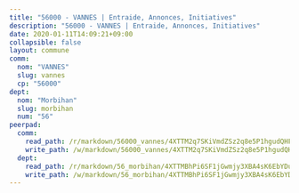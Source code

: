 ```yaml
---
title: "56000 - VANNES | Entraide, Annonces, Initiatives"
description: "56000 - VANNES | Entraide, Annonces, Initiatives"
date: 2020-01-11T14:09:21+09:00
collapsible: false
layout: commune
comm:
  nom: "VANNES"
  slug: vannes
  cp: "56000"
dept:
  nom: "Morbihan"
  slug: morbihan
  num: "56"
peerpad:
  comm:
    read_path: /r/markdown/56000_vannes/4XTTM2q7SKiVmdZSz2q8e5P1hgudQHFGKBNY1yhQfip7TYi4q
    write_path: /w/markdown/56000_vannes/4XTTM2q7SKiVmdZSz2q8e5P1hgudQHFGKBNY1yhQfip7TYi4q-K3TgUNqfPAnFwS7kddPeoEguGPRZwM4PLLtusW3BPQ9UsVTfWztiCMfz9VCqSmfLxq9Vvw7M7P4fgKQycRVNiCUz6ZsoSC8ifkRiKQBtiJmw29DUbm9Kv3VxQCFjEHaZ63vjQMku
  dept:
    read_path: /r/markdown/56_morbihan/4XTTMBhPi6SF1jGwmjy3XBA4sK6EbYDun44EYwF3irZ7aBa5U
    write_path: /w/markdown/56_morbihan/4XTTMBhPi6SF1jGwmjy3XBA4sK6EbYDun44EYwF3irZ7aBa5U-K3TgV3HyhWtqSpmJ2GGLPRtHigVTcxkFRVLMX5R66UyRAN55PNUQgmTNwaDuJmWps9EVWQzncDySYbA7Pg7qEdRXsayrZysPHK4HeKM3FG1U8vQvyUvaDoFo4L4Z8coFC71q4zES
---
```


